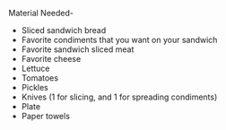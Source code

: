 Material Needed-
- Sliced sandwich bread
- Favorite condiments that you want on your sandwich
- Favorite sandwich sliced meat
- Favorite cheese
- Lettuce
- Tomatoes
- Pickles
- Knives (1 for slicing, and 1 for spreading condiments)
- Plate
- Paper towels